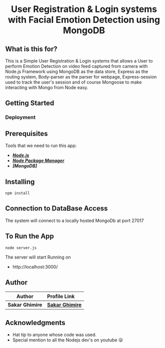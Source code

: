 <h1 align="center">
    <b>User Registration & Login systems with Facial Emotion Detection using MongoDB </b> 
<br>
</h1>




## What is this for?
This is a Simple User Registration & Login systems that allows a User to  perform Emotion Detection on video feed captured from camera with Node.js Framework using MongoDB as the data store, Express as the routing system, Body-parser as the parser for webpage, Express-session used to track the user's session and of course Mongoose to make interacting with Mongo from Node easy.

## Getting Started

### Deployment
## Prerequisites
Tools that we need to run this app:

- ***[Node.js](https://nodejs.org/en/)***
- ***[Node Package Manager](https://www.npmjs.com/get-npm)***
- ***[MongoDB]***

## Installing
```
npm install
```
## Connection to DataBase Access
The system will connect to a locally hosted MongoDb at port 27017

## To Run the App
```
node server.js
```

The server will start Running on
+ http://localhost:3000/


## Author

| Author                | Profile Link                                       |
| --------------------- | :------------------------------------------------- |
| **Sakar Ghimire** | **[Sakar Ghimire](https://github.com/mesakarghm)** |


## Acknowledgments

* Hat tip to anyone whose code was used.
* Special mention to all the Nodejs dev's on youtube 😜

